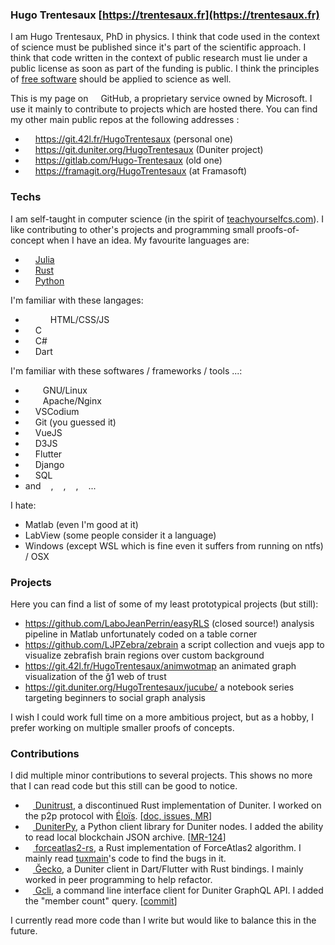 ### Hugo Trentesaux [https://trentesaux.fr](https://trentesaux.fr)

I am Hugo Trentesaux, PhD in physics. I think that code used in the context of science must be published since it's part of the scientific approach. I think that code written in the context of public research must lie under a public license as soon as part of the funding is public. I think the principles of [free software](https://www.gnu.org/philosophy/free-sw.en.html) should be applied to science as well.

This is my page on <img width="12" src="https://simpleicons.org/icons/github.svg"/> GitHub, a proprietary service owned by Microsoft. I use it mainly to contribute to projects which are hosted there. You can find my other main public repos at the following addresses :

- <img width="12" src="https://simpleicons.org/icons/gitea.svg"/> https://git.42l.fr/HugoTrentesaux (personal one)
- <img width="12" src="https://simpleicons.org/icons/gitlab.svg"/> https://git.duniter.org/HugoTrentesaux (Duniter project)
- <img width="12" src="https://simpleicons.org/icons/gitlab.svg"/> https://gitlab.com/Hugo-Trentesaux (old one)
- <img width="12" src="https://simpleicons.org/icons/gitlab.svg"/> https://framagit.org/HugoTrentesaux (at Framasoft)

### Techs

I am self-taught in computer science (in the spirit of [teachyourselfcs.com](https://teachyourselfcs.com/)). I like contributing to other's projects and programming small proofs-of-concept when I have an idea. My favourite languages are:

- <img width="12" src="https://simpleicons.org/icons/julia.svg"/> [Julia](https://julialang.org/)
- <img width="12" src="https://simpleicons.org/icons/rust.svg"/> [Rust](https://www.rust-lang.org/)
- <img width="12" src="https://simpleicons.org/icons/python.svg"/> [Python](https://www.python.org/)

I'm familiar with these langages:

- <img width="12" src="https://simpleicons.org/icons/html5.svg"/><img width="12" src="https://simpleicons.org/icons/css3.svg"/><img width="12" src="https://simpleicons.org/icons/javascript.svg"/> HTML/CSS/JS
- <img width="12" src="https://simpleicons.org/icons/c.svg"/> C
- <img width="12" src="https://simpleicons.org/icons/csharp.svg"/> C#
- <img width="12" src="https://simpleicons.org/icons/dart.svg"/> Dart

I'm familiar with these softwares / frameworks / tools ...:

- <img width="12" src="https://simpleicons.org/icons/gnu.svg"/><img width="12" src="https://simpleicons.org/icons/linux.svg"/> GNU/Linux <img width="12" src="https://simpleicons.org/icons/archlinux.svg"/><img width="12" src="https://simpleicons.org/icons/debian.svg"/>
- <img width="12" src="https://simpleicons.org/icons/apache.svg"/><img width="12" src="https://simpleicons.org/icons/nginx.svg"/> Apache/Nginx
- <img width="12" src="https://simpleicons.org/icons/visualstudiocode.svg"/> VSCodium
- <img width="12" src="https://simpleicons.org/icons/git.svg"/> Git (you guessed it)
- <img width="12" src="https://simpleicons.org/icons/vuedotjs.svg"/> VueJS
- <img width="12" src="https://simpleicons.org/icons/d3dotjs.svg"/> D3JS
- <img width="12" src="https://simpleicons.org/icons/flutter.svg"/> Flutter
- <img width="12" src="https://simpleicons.org/icons/django.svg"/> Django
- <img width="12" src="https://simpleicons.org/icons/mariadb.svg"/> SQL
- and <img width="12" src="https://simpleicons.org/icons/blender.svg"/>, <img width="12" src="https://simpleicons.org/icons/inkscape.svg"/>, <img width="12" src="https://simpleicons.org/icons/gimp.svg"/>, <img width="12" src="https://simpleicons.org/icons/kdenlive.svg"/>...

I hate:

- Matlab (even I'm good at it)
- LabView (some people consider it a language)
- Windows (except WSL which is fine even it suffers from running on ntfs) / OSX

### Projects

Here you can find a list of some of my least prototypical projects (but still):

- https://github.com/LaboJeanPerrin/easyRLS (closed source!) analysis pipeline in Matlab unfortunately coded on a table corner
- https://github.com/LJPZebra/zebrain a script collection and vuejs app to visualize zebrafish brain regions over custom background
- https://git.42l.fr/HugoTrentesaux/animwotmap an animated graph visualization of the ğ1 web of trust
- https://git.duniter.org/HugoTrentesaux/jucube/ a notebook series targeting beginners to social graph analysis

I wish I could work full time on a more ambitious project, but as a hobby, I prefer working on multiple smaller proofs of concepts.

### Contributions

I did multiple minor contributions to several projects. This shows no more that I can read code but this still can be good to notice.

- <a href="https://git.duniter.org/nodes/rust/duniter-rs/"><img width="12" src="https://simpleicons.org/icons/git.svg"/> Dunitrust</a>, a discontinued Rust implementation of Duniter. I worked on the p2p protocol with [Éloïs](https://git.duniter.org/librelois). [[doc, issues, MR](https://git.duniter.org/nodes/rust/duniter-rs/-/merge_requests?scope=all&utf8=%E2%9C%93&state=all&author_username=HugoTrentesaux)]
- <a href="https://git.duniter.org/clients/python/duniterpy/"><img width="12" src="https://simpleicons.org/icons/git.svg"/> DuniterPy</a>, a Python client library for Duniter nodes. I added the ability to read local blockchain JSON archive. [[MR-124](https://git.duniter.org/clients/python/duniterpy/-/merge_requests/124)]
- <a href="https://framagit.org/ZettaScript/forceatlas2-rs/"><img width="12" src="https://simpleicons.org/icons/git.svg"/> forceatlas2-rs</a>,  a Rust implementation of ForceAtlas2 algorithm. I mainly read [tuxmain](https://txmn.tk/)'s code to find the bugs in it.
- <a href="https://git.duniter.org/clients/gecko"><img width="12" src="https://simpleicons.org/icons/git.svg"/> Ğecko</a>, a Duniter client in Dart/Flutter with Rust bindings. I mainly worked in peer programming to help refactor.
- <a href="https://git.duniter.org/clients/rust/gcli"><img width="12" src="https://simpleicons.org/icons/git.svg"/> Gcli</a>, a command line interface client for Duniter GraphQL API. I added the "member count" query. [[commit](https://git.duniter.org/clients/rust/gcli/-/commit/45da934be4a23ceeef8abcd53a90536ddc0b6a19)]

I currently read more code than I write but would like to balance this in the future. 
